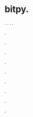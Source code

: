 # bitpy.
.
.
.
.












.






















































.
























.



























.

















































































.































































.































































































.















.


































































.
















